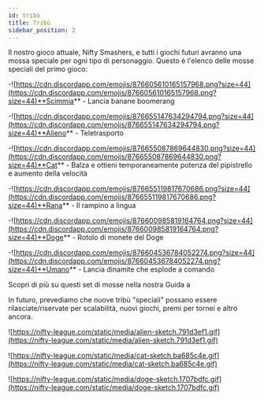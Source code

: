 ```yaml
---
id: tribù
title: Tribù
sidebar_position: 2
---
```


Il nostro gioco attuale, Nifty Smashers, e tutti i giochi futuri avranno una mossa speciale per ogni tipo di personaggio. Questo è l'elenco delle mosse speciali del primo gioco:

-![https://cdn.discordapp.com/emojis/876605610165157968.png?size=44](https://cdn.discordapp.com/emojis/876605610165157968.png?size=44)**Scimmia** - Lancia banane boomerang

-![https://cdn.discordapp.com/emojis/876655147634294794.png?size=44](https://cdn.discordapp.com/emojis/876655147634294794.png?size=44)**Alieno** - Teletrasporto

-![https://cdn.discordapp.com/emojis/876655087869644830.png?size=44](https://cdn.discordapp.com/emojis/876655087869644830.png?size=44)**Cat** - Balza e ottieni temporaneamente potenza del pipistrello e aumento della velocità

-![https://cdn.discordapp.com/emojis/876655119817670686.png?size=44](https://cdn.discordapp.com/emojis/876655119817670686.png?size=44)**Rana** - Il rampino a lingua

-![https://cdn.discordapp.com/emojis/876600985819164764.png?size=44](https://cdn.discordapp.com/emojis/876600985819164764.png?size=44)**Doge** - Rotolo di monete del Doge

-![https://cdn.discordapp.com/emojis/876604536784052274.png?size=44](https://cdn.discordapp.com/emojis/876604536784052274.png?size=44)**Umano** - Lancia dinamite che esplode a comando

Scopri di più su questi set di mosse nella nostra Guida a [](/guides/nifty-smashers/tribes)

In futuro, prevediamo che nuove tribù "speciali" possano essere rilasciate/riservate per scalabilità, nuovi giochi, premi per tornei e altro ancora.

![https://nifty-league.com/static/media/alien-sketch.791d3ef1.gif](https://nifty-league.com/static/media/alien-sketch.791d3ef1.gif)

![https://nifty-league.com/static/media/cat-sketch.ba685c4e.gif](https://nifty-league.com/static/media/cat-sketch.ba685c4e.gif)

![https://nifty-league.com/static/media/doge-sketch.1707bdfc.gif](https://nifty-league.com/static/media/doge-sketch.1707bdfc.gif)

